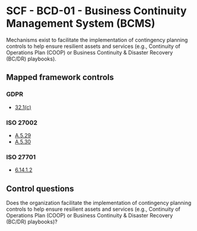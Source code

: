 # SCF - BCD-01 - Business Continuity Management System (BCMS)
Mechanisms exist to facilitate the implementation of contingency planning controls to help ensure resilient assets and services (e.g., Continuity of Operations Plan (COOP) or Business Continuity & Disaster Recovery (BC/DR) playbooks).
## Mapped framework controls
### GDPR
- [32.1(c)](../gdpr/32.md#321%28c%29)
  
### ISO 27002
- [A.5.29](../iso27002/a-5.md#a529)
- [A.5.30](../iso27002/a-5.md#a530)
  
### ISO 27701
- [6.14.1.2](../iso27701/61412.md)
  
## Control questions
Does the organization facilitate the implementation of contingency planning controls to help ensure resilient assets and services (e.g., Continuity of Operations Plan (COOP) or Business Continuity & Disaster Recovery (BC/DR) playbooks)?
  